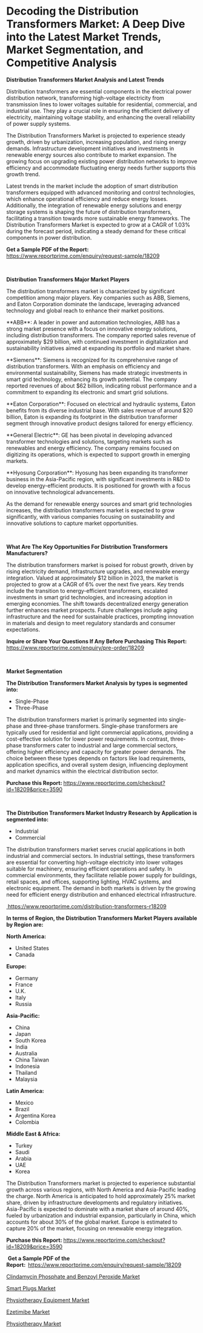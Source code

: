 <p><h1>Decoding the Distribution Transformers Market: A Deep Dive into the Latest Market Trends, Market Segmentation, and Competitive Analysis</h1></p><p><strong>Distribution Transformers Market Analysis and Latest Trends</strong></p>
<p><p>Distribution transformers are essential components in the electrical power distribution network, transforming high-voltage electricity from transmission lines to lower voltages suitable for residential, commercial, and industrial use. They play a crucial role in ensuring the efficient delivery of electricity, maintaining voltage stability, and enhancing the overall reliability of power supply systems.</p><p>The Distribution Transformers Market is projected to experience steady growth, driven by urbanization, increasing population, and rising energy demands. Infrastructure development initiatives and investments in renewable energy sources also contribute to market expansion. The growing focus on upgrading existing power distribution networks to improve efficiency and accommodate fluctuating energy needs further supports this growth trend.</p><p>Latest trends in the market include the adoption of smart distribution transformers equipped with advanced monitoring and control technologies, which enhance operational efficiency and reduce energy losses. Additionally, the integration of renewable energy solutions and energy storage systems is shaping the future of distribution transformers, facilitating a transition towards more sustainable energy frameworks. The Distribution Transformers Market is expected to grow at a CAGR of 1.03% during the forecast period, indicating a steady demand for these critical components in power distribution.</p></p>
<p><strong>Get a Sample PDF of the Report:&nbsp;</strong> <a href="https://www.reportprime.com/enquiry/request-sample/18209?utm_campaign=96&utm_medium=2&utm_source=Github&utm_content=ia&utm_term=20112024&utm_id=distribution-transformers">https://www.reportprime.com/enquiry/request-sample/18209</a></p>
<p>&nbsp;</p>
<p><strong>Distribution Transformers Major Market Players</strong></p>
<p><p>The distribution transformers market is characterized by significant competition among major players. Key companies such as ABB, Siemens, and Eaton Corporation dominate the landscape, leveraging advanced technology and global reach to enhance their market positions.</p><p>**ABB**: A leader in power and automation technologies, ABB has a strong market presence with a focus on innovative energy solutions, including distribution transformers. The company reported sales revenue of approximately $29 billion, with continued investment in digitalization and sustainability initiatives aimed at expanding its portfolio and market share.</p><p>**Siemens**: Siemens is recognized for its comprehensive range of distribution transformers. With an emphasis on efficiency and environmental sustainability, Siemens has made strategic investments in smart grid technology, enhancing its growth potential. The company reported revenues of about $62 billion, indicating robust performance and a commitment to expanding its electronic and smart grid solutions.</p><p>**Eaton Corporation**: Focused on electrical and hydraulic systems, Eaton benefits from its diverse industrial base. With sales revenue of around $20 billion, Eaton is expanding its footprint in the distribution transformer segment through innovative product designs tailored for energy efficiency.</p><p>**General Electric**: GE has been pivotal in developing advanced transformer technologies and solutions, targeting markets such as renewables and energy efficiency. The company remains focused on digitizing its operations, which is expected to support growth in emerging markets.</p><p>**Hyosung Corporation**: Hyosung has been expanding its transformer business in the Asia-Pacific region, with significant investments in R&D to develop energy-efficient products. It is positioned for growth with a focus on innovative technological advancements.</p><p>As the demand for renewable energy sources and smart grid technologies increases, the distribution transformers market is expected to grow significantly, with various companies focusing on sustainability and innovative solutions to capture market opportunities.</p></p>
<p>&nbsp;</p>
<p><strong>What Are The Key Opportunities For Distribution Transformers Manufacturers?</strong></p>
<p><p>The distribution transformers market is poised for robust growth, driven by rising electricity demand, infrastructure upgrades, and renewable energy integration. Valued at approximately $12 billion in 2023, the market is projected to grow at a CAGR of 6% over the next five years. Key trends include the transition to energy-efficient transformers, escalated investments in smart grid technologies, and increasing adoption in emerging economies. The shift towards decentralized energy generation further enhances market prospects. Future challenges include aging infrastructure and the need for sustainable practices, prompting innovation in materials and design to meet regulatory standards and consumer expectations.</p></p>
<p><strong>Inquire or Share Your Questions If Any Before Purchasing This Report:</strong> <a href="https://www.reportprime.com/enquiry/pre-order/18209?utm_campaign=96&utm_medium=2&utm_source=Github&utm_content=ia&utm_term=20112024&utm_id=distribution-transformers">https://www.reportprime.com/enquiry/pre-order/18209</a></p>
<p>&nbsp;</p>
<p><strong>Market Segmentation</strong></p>
<p><strong>The Distribution Transformers Market Analysis by types is segmented into:</strong></p>
<p><ul><li>Single-Phase</li><li>Three-Phase</li></ul></p>
<p><p>The distribution transformers market is primarily segmented into single-phase and three-phase transformers. Single-phase transformers are typically used for residential and light commercial applications, providing a cost-effective solution for lower power requirements. In contrast, three-phase transformers cater to industrial and large commercial sectors, offering higher efficiency and capacity for greater power demands. The choice between these types depends on factors like load requirements, application specifics, and overall system design, influencing deployment and market dynamics within the electrical distribution sector.</p></p>
<p><strong>Purchase this Report:&nbsp;</strong><a href="https://www.reportprime.com/checkout?id=18209&price=3590&utm_campaign=96&utm_medium=2&utm_source=Github&utm_content=ia&utm_term=20112024&utm_id=distribution-transformers">https://www.reportprime.com/checkout?id=18209&price=3590</a></p>
<p>&nbsp;</p>
<p><strong>The Distribution Transformers Market Industry Research by Application is segmented into:</strong></p>
<p><ul><li>Industrial</li><li>Commercial</li></ul></p>
<p><p>The distribution transformers market serves crucial applications in both industrial and commercial sectors. In industrial settings, these transformers are essential for converting high-voltage electricity into lower voltages suitable for machinery, ensuring efficient operations and safety. In commercial environments, they facilitate reliable power supply for buildings, retail spaces, and offices, supporting lighting, HVAC systems, and electronic equipment. The demand in both markets is driven by the growing need for efficient energy distribution and enhanced electrical infrastructure.</p></p>
<p><a href="https://www.reportprime.com/distribution-transformers-r18209?utm_campaign=96&utm_medium=2&utm_source=Github&utm_content=ia&utm_term=20112024&utm_id=distribution-transformers">&nbsp;https://www.reportprime.com/distribution-transformers-r18209</a></p>
<p><strong>In terms of Region, the Distribution Transformers Market Players available by Region are:</strong></p>
<p>
    <p> <strong> North America: </strong>
        <ul>
            <li>United States</li>
            <li>Canada</li>
        </ul>
        </p> 
    <p> <strong> Europe: </strong>
        <ul>
            <li>Germany</li>
            <li>France</li>
            <li>U.K.</li>
            <li>Italy</li>
            <li>Russia</li>
        </ul>
        </p> 
    <p> <strong> Asia-Pacific: </strong>
        <ul>
            <li>China</li>
            <li>Japan</li>
            <li>South Korea</li>
            <li>India</li>
            <li>Australia</li>
            <li>China Taiwan</li>
            <li>Indonesia</li>
            <li>Thailand</li>
            <li>Malaysia</li>
        </ul>
        </p> 
    <p> <strong> Latin America: </strong>
        <ul>
            <li>Mexico</li>
            <li>Brazil</li>
            <li>Argentina Korea</li>
            <li>Colombia</li>
        </ul>
        </p> 
    <p> <strong> Middle East & Africa: </strong>
        <ul>
            <li>Turkey</li>
            <li>Saudi</li>
            <li>Arabia</li>
            <li>UAE</li>
            <li>Korea</li>
        </ul>
    </p>
    </p>
<p><p>The Distribution Transformers market is projected to experience substantial growth across various regions, with North America and Asia-Pacific leading the charge. North America is anticipated to hold approximately 25% market share, driven by infrastructure developments and regulatory initiatives. Asia-Pacific is expected to dominate with a market share of around 40%, fueled by urbanization and industrial expansion, particularly in China, which accounts for about 30% of the global market. Europe is estimated to capture 20% of the market, focusing on renewable energy integration.</p></p>
<p><strong>Purchase this Report: </strong><a href="https://www.reportprime.com/checkout?id=18209&price=3590&utm_campaign=96&utm_medium=2&utm_source=Github&utm_content=ia&utm_term=20112024&utm_id=distribution-transformers">https://www.reportprime.com/checkout?id=18209&price=3590</a></p>
<p>&nbsp;<strong>Get a Sample PDF of the Report:&nbsp;&nbsp;</strong><a href="https://www.reportprime.com/enquiry/request-sample/18209?utm_campaign=96&utm_medium=2&utm_source=Github&utm_content=ia&utm_term=20112024&utm_id=distribution-transformers">https://www.reportprime.com/enquiry/request-sample/18209</a></p>
<p><strong></strong></p>
<p><p><a href="https://issuu.com/reportprime-2/docs/clindamycin-phosphate-and-benzoyl-p_bbc9a9d8c141cf?utm_campaign=96&utm_medium=2&utm_source=Github&utm_content=ia&utm_term=20112024&utm_id=distribution-transformers">Clindamycin Phosphate and Benzoyl Peroxide Market</a></p><p><a href="https://github.com/wwwkeltoum/Market-Research-Report-List-5/blob/main/smart-plugs-market.md?utm_campaign=96&utm_medium=2&utm_source=Github&utm_content=ia&utm_term=20112024&utm_id=distribution-transformers">Smart Plugs Market</a></p><p><a href="https://www.linkedin.com/pulse/physiotherapy-equipment-market-in-depth-report-size-pnxcc?utm_campaign=96&utm_medium=2&utm_source=Github&utm_content=ia&utm_term=20112024&utm_id=distribution-transformers">Physiotherapy Equipment Market</a></p><p><a href="https://issuu.com/reportprime-2/docs/ezetimibe-market-size-2030.pptx_bba1bc1a976ebe?utm_campaign=96&utm_medium=2&utm_source=Github&utm_content=ia&utm_term=20112024&utm_id=distribution-transformers">Ezetimibe Market</a></p><p><a href="https://www.linkedin.com/pulse/insights-physiotherapy-market-2024-2031-growth-segmentation-6hocc?utm_campaign=96&utm_medium=2&utm_source=Github&utm_content=ia&utm_term=20112024&utm_id=distribution-transformers">Physiotherapy Market</a></p></p>